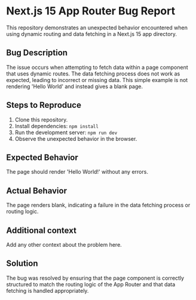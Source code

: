 # Next.js 15 App Router Bug Report

This repository demonstrates an unexpected behavior encountered when using dynamic routing and data fetching in a Next.js 15 app directory.

## Bug Description

The issue occurs when attempting to fetch data within a page component that uses dynamic routes.  The data fetching process does not work as expected, leading to incorrect or missing data. This simple example is not rendering 'Hello World' and instead gives a blank page.

## Steps to Reproduce

1. Clone this repository.
2. Install dependencies: `npm install`
3. Run the development server: `npm run dev`
4. Observe the unexpected behavior in the browser.

## Expected Behavior

The page should render 'Hello World!' without any errors.

## Actual Behavior

The page renders blank, indicating a failure in the data fetching process or routing logic.

## Additional context

Add any other context about the problem here.

## Solution

The bug was resolved by ensuring that the page component is correctly structured to match the routing logic of the App Router and that data fetching is handled appropriately.